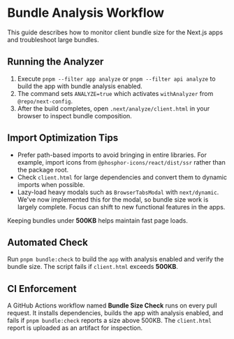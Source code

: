 # Bundle Analysis Workflow

This guide describes how to monitor client bundle size for the Next.js apps and troubleshoot large bundles.

## Running the Analyzer

1. Execute `pnpm --filter app analyze` or `pnpm --filter api analyze` to build the app with bundle analysis enabled.
2. The command sets `ANALYZE=true` which activates `withAnalyzer` from `@repo/next-config`.
3. After the build completes, open `.next/analyze/client.html` in your browser to inspect bundle composition.

## Import Optimization Tips

- Prefer path-based imports to avoid bringing in entire libraries. For example, import icons from `@phosphor-icons/react/dist/ssr` rather than the package root.
- Check `client.html` for large dependencies and convert them to dynamic imports when possible.
- Lazy-load heavy modals such as `BrowserTabsModal` with `next/dynamic`.
  We've now implemented this for the modal, so bundle size work is largely complete. Focus can shift to new functional features in the apps.

Keeping bundles under **500KB** helps maintain fast page loads.

## Automated Check

Run `pnpm bundle:check` to build the `app` with analysis enabled and verify the bundle size. The script fails if `client.html` exceeds **500KB**.

## CI Enforcement

A GitHub Actions workflow named **Bundle Size Check** runs on every pull request. It installs dependencies, builds the app with analysis enabled, and fails if `pnpm bundle:check` reports a size above 500KB. The `client.html` report is uploaded as an artifact for inspection.

